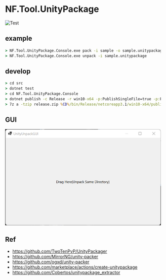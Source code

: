 # NF.Tool.UnityPackage

![Test](https://github.com/netpyoung/NF.Tool.UnityPackage/workflows/Test/badge.svg?branch=master)

## example

``` cmd
> NF.Tool.UnityPackage.Console.exe pack -i sample -o sample.unitypackage
> NF.Tool.UnityPackage.Console.exe unpack -i sample.unitypackage
```

## develop

``` cmd
> cd src
> dotnet test
> cd NF.Tool.UnityPackage.Console
> dotnet publish -c Release -r win10-x64 -p:PublishSingleFile=true -p:PublishTrimmed=true -p:TrimUnusedDependencies=true
> 7z a -tzip release.zip %CD%/bin/Release/netcoreapp3.1/win10-x64/publish/NF.Tool.UnityPackage.Console.exe
```

## GUI

![UnityUnpackGUI](doc/res/UnityUnpackGUI.png)

## Ref

- <https://github.com/TwoTenPvP/UnityPackager>
- <https://github.com/MirrorNG/unity-packer>
- <https://github.com/ogxd/unity-packer>
- <https://github.com/marketplace/actions/create-unitypackage>
- <https://github.com/Cobertos/unitypackage_extractor>